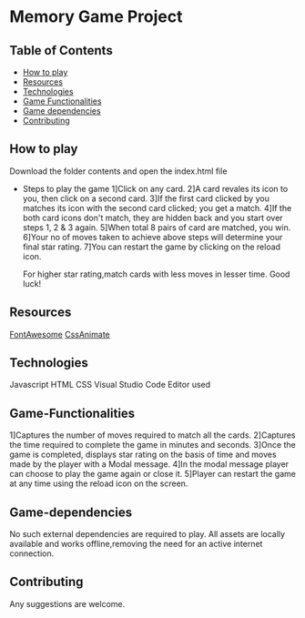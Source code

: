 # Memory Game Project

## Table of Contents

* [How to play](#How-to-play)
* [Resources](#Resources)
* [Technologies](#Technologies)
* [Game Functionalities](#Game-Functionalities)
* [Game dependencies](#Game-dependencies)
* [Contributing](#contributing)

## How to play

Download the folder contents and open the index.html file
* Steps to play the game
    1]Click on any card.
    2]A card revales its icon to you, then click on a second card.
    3]If the first card clicked by you matches its icon with the second card clicked; you get a match.
    4]If the both card icons don't match, they are hidden back and you start over steps 1, 2 & 3 again.
    5]When total 8 pairs of card are matched, you win.
    6]Your no of moves taken to achieve above steps will determine your final star rating.
    7]You can restart the game by clicking on the reload icon.

    For higher star rating,match cards with less moves in lesser time.
    Good luck!

## Resources

[FontAwesome](https://fontawesome.com/)
[CssAnimate](https://daneden.github.io/animate.css/)

## Technologies

Javascript
HTML
CSS
Visual Studio Code Editor used

## Game-Functionalities

1]Captures the number of moves required to match all the cards.
2]Captures the time required to complete the game in minutes and seconds.
3]Once the game is completed, displays star rating on the basis of time and moves made by the player with a Modal message.
4]In the modal message player can choose to play the game again or close it.
5]Player can restart the game at any time using the reload icon on the screen.

## Game-dependencies

No such external dependencies are required to play. All assets are locally available and works offline,removing the need for an active internet connection.

## Contributing

Any suggestions are welcome.
